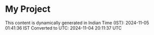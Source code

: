 # My Project

This content is dynamically generated in Indian Time (IST): 2024-11-05 01:41:36 IST
Converted to UTC: 2024-11-04 20:11:37 UTC
